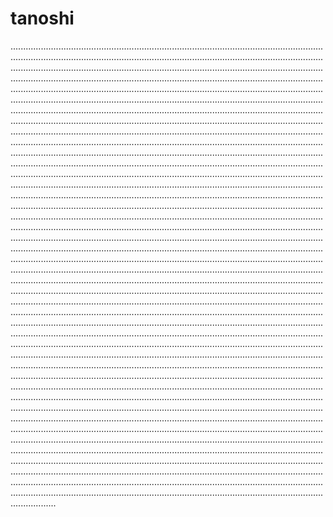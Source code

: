 # tanoshi

......................................................................................................................................................................................................................................................................................................................................................................................................................................................................................................................................................................................................................................................................................................................................................................................................................................................................................................................................................................................................................................................................................................................................................................................................................................................................................................................................................................................................................................................................................................................................................................................................................................................................................................................................................................................................................................................................................................................................................................................................................................................................................................................................................................................................................................................................................................................................................................................................................................................................................................................................................................................................................................................................................................................................................................................................................................................................................................................................................................................................................................................................................................................................................................................................................................................................................................................................................................................................................................................................................................................................................................................................................................................................................................................................................................................................................................................................................................................................................................................................................................................................................................................................................................................................................................................................................................................................................................................................................................................................................................................................................................................................................................................................................................................................................................................................................................................................................................................................................................................................................................................................................................................................................................................................................................................................................................................................................................................................................................................................................................................................................................
